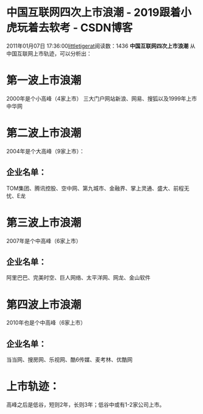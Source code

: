 # 中国互联网四次上市浪潮 - 2019跟着小虎玩着去软考 - CSDN博客
2011年01月07日 17:36:00[littletigerat](https://me.csdn.net/littletigerat)阅读数：1436
**中国互联网四次上市浪潮**
从中国互联网上市轨迹，可以分析出：
# 第一波上市浪潮
2000年是个小高峰（4家上市）
三大门户网站新浪、网易、搜狐以及1999年上市中华网
# 第二波上市浪潮
2004年是个大高峰（9家上市）：
## 企业名单：
TOM集团、腾讯控股、空中网、第九城市、金融界、掌上灵通、盛大、前程无忧、E龙
# 第三波上市浪潮
2007年是个中高峰（6家上市）
## 企业名单：
阿里巴巴、完美时空、巨人网络、太平洋网、网龙、金山软件
# 第四波上市浪潮
2010年也是个中高峰（6家上市）
## 企业名单：
当当网、搜房网、乐视网、酷6传媒、麦考林、优酷网
# 上市轨迹：
高峰之后是低谷，短则2年，长则3年；低谷中或有1-2家公司上市。
